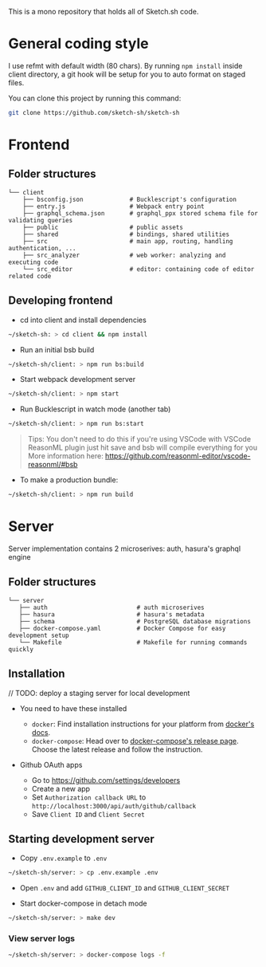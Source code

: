 This is a mono repository that holds all of Sketch.sh code.

# General coding style

I use refmt with default width (80 chars). By running `npm install` inside client directory, a git hook will be setup for you to auto format on staged files.

You can clone this project by running this command:

```sh
git clone https://github.com/sketch-sh/sketch-sh
```

# Frontend

## Folder structures

```
└── client
    ├── bsconfig.json             # Bucklescript's configuration
    ├── entry.js                  # Webpack entry point
    ├── graphql_schema.json       # graphql_ppx stored schema file for validating queries
    ├── public                    # public assets
    ├── shared                    # bindings, shared utilities
    ├── src                       # main app, routing, handling authentication, ...
    ├── src_analyzer              # web worker: analyzing and executing code
    └── src_editor                # editor: containing code of editor related code
```

## Developing frontend

- cd into client and install dependencies

```sh
~/sketch-sh: > cd client && npm install
```

- Run an initial bsb build

```sh
~/sketch-sh/client: > npm run bs:build
```

- Start webpack development server

```sh
~/sketch-sh/client: > npm start
```

- Run Bucklescript in watch mode (another tab)

```sh
~/sketch-sh/client: > npm run bs:start
```

> Tips: You don't need to do this if you're using VSCode with VSCode ReasonML plugin
> just hit save and bsb will compile everything for you
> More information here: https://github.com/reasonml-editor/vscode-reasonml/#bsb

- To make a production bundle:

```sh
~/sketch-sh/client: > npm run build
```

# Server

Server implementation contains 2 microserives: auth, hasura's graphql engine

## Folder structures

```
└── server
   ├── auth                         # auth microserives
   ├── hasura                       # hasura's metadata
   ├── schema                       # PostgreSQL database migrations
   ├── docker-compose.yaml          # Docker Compose for easy development setup
   └── Makefile                     # Makefile for running commands quickly
```

## Installation

// TODO: deploy a staging server for local development

- You need to have these installed
  - `docker`: Find installation instructions for your platform from [docker's docs](https://docs.docker.com/install/#supported-platforms).
  - `docker-compose`: Head over to [docker-compose's release page](https://github.com/docker/compose/releases). Choose the latest release and follow the instruction.

- Github OAuth apps

  - Go to https://github.com/settings/developers
  - Create a new app
  - Set `Authorization callback URL` to `http://localhost:3000/api/auth/github/callback`
  - Save `Client ID` and `Client Secret`

## Starting development server

- Copy `.env.example` to `.env`

```sh
~/sketch-sh/server: > cp .env.example .env
```

- Open `.env` and add `GITHUB_CLIENT_ID` and `GITHUB_CLIENT_SECRET`

- Start docker-compose in detach mode

```sh
~/sketch-sh/server: > make dev
```

### View server logs

```sh
~/sketch-sh/server: > docker-compose logs -f
```
